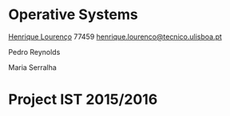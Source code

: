 # Operative Systems

[Henrique Lourenço](https://github.com/henrique93) 77459 henrique.lourenco@tecnico.ulisboa.pt

Pedro Reynolds

Maria Serralha

# Project IST 2015/2016
